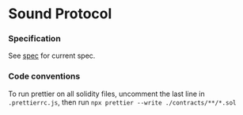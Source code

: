 # Sound Protocol 

### Specification

See [spec](./spec.md) for current spec.

### Code conventions

To run prettier on all solidity files, uncomment the last line in `.prettierrc.js`, then run `npx prettier --write ./contracts/**/*.sol`

